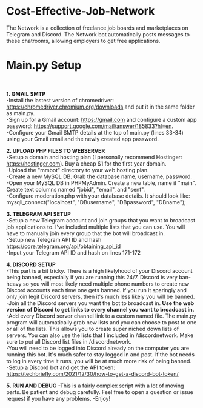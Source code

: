 # Cost-Effective-Job-Network
The Network is a collection of freelance job boards and marketplaces on Telegram and Discord. The Network bot automatically posts messages to these chatrooms, allowing employers to get free applications.

<h1>Main.py Setup</h1><br>

**1. GMAIL SMTP**<br>
-Install the lastest version of chromedriver: https://chromedriver.chromium.org/downloads and put it in the same folder as main.py.<br>
-Sign up for a Gmail account: https://gmail.com and configure a custom app password: https://support.google.com/mail/answer/185833?hl=en. <br>
-Configure your Gmail SMTP details at the top of main.py (lines 33-34) using your Gmail email and the newly created app password.<br>

**2. UPLOAD PHP FILES TO WEBSERVER**<br>
-Setup a domain and hosting plan (I personally recommend Hostinger: https://hostinger.com). Buy a cheap $1 for the first year domain.<br>
-Upload the "mmbot" directory to your web hosting plan.<br>
-Create a new MySQL DB. Grab the database name, username, password. <br>
-Open your MySQL DB in PHPMyAdmin. Create a new table, name it "main". Create text columns named "jobid", "email", and "sent". <br>
-Configure moderation.php with your database details. It should look like: mysqli_connect("localhost", "DBusername", "DBpassword", "DBname");<br>

**3. TELEGRAM API SETUP**<br>
-Setup a new Telegram account and join groups that you want to broadcast job applications to. I've included multiple lists that you can use. You will have to manually join every group that the bot will broadcast in. <br>
-Setup new Telegram API ID and hash https://core.telegram.org/api/obtaining_api_id<br>
-Input your Telegram API ID and hash on lines 171-172<br>

**4. DISCORD SETUP**<br>
-This part is a bit tricky. There is a high likelyhood of your Discord account being banned, especially if you are running this 24/7. Discord is very ban-heavy so you will most likely need multiple phone numbers to create new Discord accounts each time one gets banned. If you run it sparingly and only join legit Discord servers, then it's much less likely you will be banned.<br>
-Join all the Discord servers you want the bot to broadcast in. **Use the web version of Discord to get links to every channel you want to broadcast in.**<br>
-Add every Discord server channel link to a custom named file. The main.py program will automatically grab new lists and you can choose to post to one or all of the lists. This allows you to create super niched down lists of servers. You can also use the lists that I included in /discordnetwork. Make sure to put all Discord list files in /discordnetwork.<br>
-You will need to be logged into Discord already on the computer you are running this bot. It's much safer to stay logged in and post. If the bot needs to log in every time it runs, you will be at much more risk of being banned.<br>
-Setup a Discord bot and get the API token: https://techbriefly.com/2021/12/30/how-to-get-a-discord-bot-token/

**5. RUN AND DEBUG**
-This is a fairly complex script with a lot of moving parts. Be patient and debug carefully. Feel free to open a question or issue request if you have any problems. 
-Enjoy!
